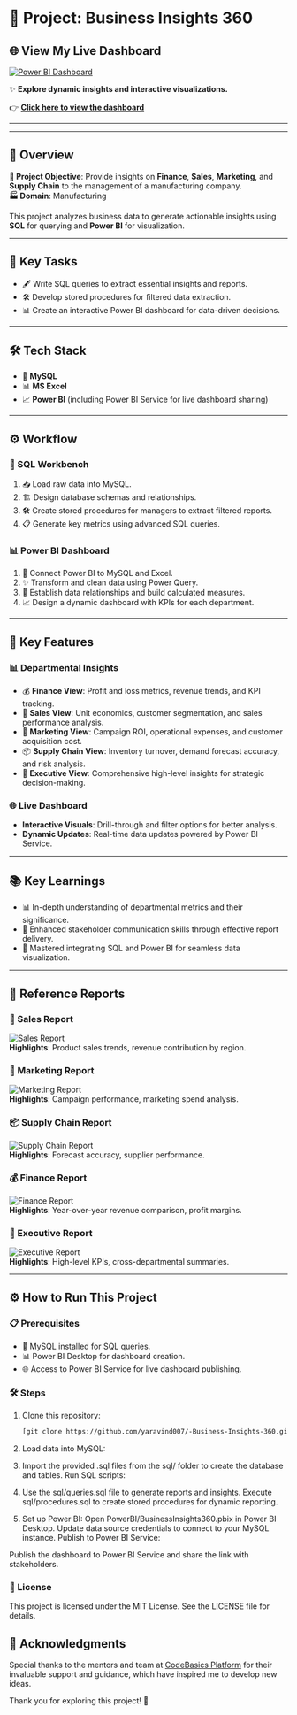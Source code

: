 # 🌟 Project: Business Insights 360

## 🌐 View My Live Dashboard  
[![Power BI Dashboard](https://img.shields.io/badge/PowerBI-Dashboard-blue?style=flat-square&logo=Power-BI&logoColor=white)](https://app.powerbi.com/view?r=eyJrIjoiZjk4YWM1MGItMGJiYi00ZDk5LTkzNzEtODdmZjc4NjQwZGU4IiwidCI6ImM2ZTU0OWIzLTVmNDUtNDAzMi1hYWU5LWQ0MjQ0ZGM1YjJjNCJ9&pageName=aa294fe23e2b5cd4929f)  

✨ **Explore dynamic insights and interactive visualizations.**  

👉 **[Click here to view the dashboard](https://app.powerbi.com/view?r=eyJrIjoiZjk4YWM1MGItMGJiYi00ZDk5LTkzNzEtODdmZjc4NjQwZGU4IiwidCI6ImM2ZTU0OWIzLTVmNDUtNDAzMi1hYWU5LWQ0MjQ0ZGM1YjJjNCJ9&pageName=aa294fe23e2b5cd4929f)**  

---  

---

## 📄 Overview
**📌 Project Objective**: Provide insights on **Finance**, **Sales**, **Marketing**, and **Supply Chain** to the management of a manufacturing company.  
**🏭 Domain**: Manufacturing  

This project analyzes business data to generate actionable insights using **SQL** for querying and **Power BI** for visualization.

---

## 🎯 Key Tasks
- 🖋️ Write SQL queries to extract essential insights and reports.
- 🛠️ Develop stored procedures for filtered data extraction.
- 📊 Create an interactive Power BI dashboard for data-driven decisions.

---

## 🛠️ Tech Stack
- 🐬 **MySQL**
- 📊 **MS Excel**
- 📈 **Power BI** (including Power BI Service for live dashboard sharing)

---

## ⚙️ Workflow
### 🔗 SQL Workbench
1. 📥 Load raw data into MySQL.
2. 🏗️ Design database schemas and relationships.
3. 🛠️ Create stored procedures for managers to extract filtered reports.
4. 📋 Generate key metrics using advanced SQL queries.

### 📊 Power BI Dashboard
1. 🔗 Connect Power BI to MySQL and Excel.
2. ✨ Transform and clean data using Power Query.
3. 🔄 Establish data relationships and build calculated measures.
4. 📈 Design a dynamic dashboard with KPIs for each department.

---

## 🚀 Key Features
### 📊 Departmental Insights
- 💰 **Finance View**: Profit and loss metrics, revenue trends, and KPI tracking.
- 🛒 **Sales View**: Unit economics, customer segmentation, and sales performance analysis.
- 🎯 **Marketing View**: Campaign ROI, operational expenses, and customer acquisition cost.
- 📦 **Supply Chain View**: Inventory turnover, demand forecast accuracy, and risk analysis.
- 🏢 **Executive View**: Comprehensive high-level insights for strategic decision-making.

### 🌐 Live Dashboard
- **Interactive Visuals**: Drill-through and filter options for better analysis.
- **Dynamic Updates**: Real-time data updates powered by Power BI Service.

---

## 📚 Key Learnings
- 📊 In-depth understanding of departmental metrics and their significance.
- 🤝 Enhanced stakeholder communication skills through effective report delivery.
- 🔄 Mastered integrating SQL and Power BI for seamless data visualization.

---

## 📁 Reference Reports

### 🛒 Sales Report
![Sales Report](Reports/SalesView.jpg)  
**Highlights**: Product sales trends, revenue contribution by region.

### 🎯 Marketing Report
![Marketing Report](Reports/MarketingView.jpg)  
**Highlights**: Campaign performance, marketing spend analysis.

### 📦 Supply Chain Report
![Supply Chain Report](Reports/SupplyChainView.jpg)  
**Highlights**: Forecast accuracy, supplier performance.

### 💰 Finance Report
![Finance Report](Reports/FinanceView.jpg)  
**Highlights**: Year-over-year revenue comparison, profit margins.

### 🏢 Executive Report
![Executive Report](Reports/ExecutiveView.jpg)  
**Highlights**: High-level KPIs, cross-departmental summaries.

---

## ⚙️ How to Run This Project

### 📋 Prerequisites
- 🐬 MySQL installed for SQL queries.
- 📊 Power BI Desktop for dashboard creation.
- 🌐 Access to Power BI Service for live dashboard publishing.

### 🛠️ Steps
1. Clone this repository:
   ```bash
   [git clone https://github.com/yaravind007/-Business-Insights-360.git](https://github.com/yaravind007/Business-Insights-360.git)
2. Load data into MySQL:

3. Import the provided .sql files from the sql/ folder to create the database and tables.
Run SQL scripts:

4. Use the sql/queries.sql file to generate reports and insights.
Execute sql/procedures.sql to create stored procedures for dynamic reporting.
5. Set up Power BI:
Open PowerBI/BusinessInsights360.pbix in Power BI Desktop.
Update data source credentials to connect to your MySQL instance.
Publish to Power BI Service:

Publish the dashboard to Power BI Service and share the link with stakeholders.
### 📜 License
This project is licensed under the MIT License. See the LICENSE file for details.

## 🙌 Acknowledgments  
Special thanks to the mentors and team at [CodeBasics Platform](https://codebasics.io/) for their invaluable support and guidance, which have inspired me to develop new ideas.  


Thank you for exploring this project! 🎉
